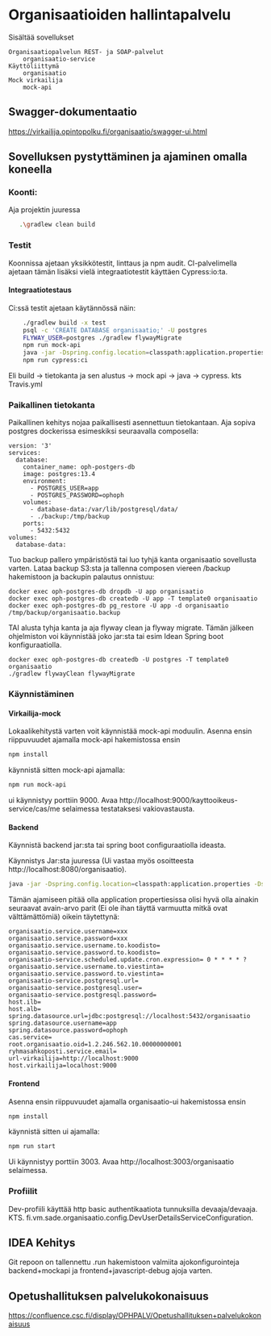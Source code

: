 # Organisaatioiden hallintapalvelu

Sisältää sovellukset

    Organisaatiopalvelun REST- ja SOAP-palvelut
        organisaatio-service
    Käyttöliittymä
        organisaatio
    Mock virkailija
        mock-api
 


## Swagger-dokumentaatio

https://virkailija.opintopolku.fi/organisaatio/swagger-ui.html


## Sovelluksen pystyttäminen ja ajaminen omalla koneella

### Koonti: 

Aja projektin juuressa

``` bash
   .\gradlew clean build
```

### Testit

Koonnissa ajetaan yksikkötestit, linttaus ja npm audit. CI-palvelimella ajetaan tämän lisäksi vielä integraatiotestit käyttäen Cypress:io:ta. 

#### Integraatiotestaus

Ci:ssä testit ajetaan käytännössä näin:
``` bash
    ./gradlew build -x test
    psql -c 'CREATE DATABASE organisaatio;' -U postgres
    FLYWAY_USER=postgres ./gradlew flywayMigrate
    npm run mock-api 
    java -jar -Dspring.config.location=classpath:application.properties -Dspring.profiles.active=dev ./organisaatio-service/build/libs/organisaatio-service.jar &
    npm run cypress:ci
```

Eli build -> tietokanta ja sen alustus -> mock api -> java -> cypress. kts Travis.yml

### Paikallinen tietokanta
Paikallinen kehitys nojaa paikallisesti asennettuun tietokantaan. Aja sopiva postgres dockerissa esimeskiksi seuraavalla composella:
```
version: '3'
services:
  database:
    container_name: oph-postgers-db
    image: postgres:13.4
    environment:
      - POSTGRES_USER=app
      - POSTGRES_PASSWORD=ophoph
    volumes:
      - database-data:/var/lib/postgresql/data/
      - ./backup:/tmp/backup
    ports:
      - 5432:5432
volumes:
  database-data:
```
Tuo backup pallero ympäristöstä tai luo tyhjä kanta organisaatio sovellusta varten. Lataa backup S3:sta ja tallenna composen viereen /backup hakemistoon ja backupin palautus onnistuu:

```
docker exec oph-postgres-db dropdb -U app organisaatio
docker exec oph-postgres-db createdb -U app -T template0 organisaatio
docker exec oph-postgres-db pg_restore -U app -d organisaatio /tmp/backup/organisaatio.backup
```

TAI alusta tyhja kanta ja aja flyway clean ja flyway migrate. Tämän jälkeen ohjelmiston voi käynnistää joko jar:sta tai esim Idean Spring boot konfiguraatiolla.

```
docker exec oph-postgres-db createdb -U postgres -T template0 organisaatio
./gradlew flywayClean flywayMigrate

```


### Käynnistäminen
#### Virkailija-mock
Lokaalikehitystä varten voit käynnistää mock-api moduulin.
Asenna ensin riippuvuudet ajamalla mock-api hakemistossa ensin
``` bash
npm install
```
käynnistä sitten mock-api ajamalla:
``` bash
npm run mock-api
```
ui käynnistyy porttiin 9000. Avaa http://localhost:9000/kayttooikeus-service/cas/me selaimessa testataksesi vakiovastausta.
#### Backend
Käynnistä backend jar:sta tai spring boot configuraatiolla ideasta.

Käynnistys Jar:sta juuressa (Ui vastaa myös osoitteesta http://localhost:8080/organisaatio).
``` bash
java -jar -Dspring.config.location=classpath:application.properties -Dspring.profiles.active=dev ./organisaatio-service/build/libs/organisaatio-service.jar 
```
Tämän ajamiseen pitää olla application propertiesissa olisi hyvä olla ainakin seuraavat avain-arvo parit (Ei ole ihan täyttä varmuutta mitkä ovat välttämättömiä) oikein täytettynä:
```
organisaatio.service.username=xxx
organisaatio.service.password=xxx
organisaatio.service.username.to.koodisto=
organisaatio.service.password.to.koodisto=
organisaatio-service.scheduled.update.cron.expression= 0 * * * * ?
organisaatio.service.username.to.viestinta=
organisaatio.service.password.to.viestinta=
organisaatio-service.postgresql.url=
organisaatio-service.postgresql.user=
organisaatio-service.postgresql.password=
host.ilb=
host.alb=
spring.datasource.url=jdbc:postgresql://localhost:5432/organisaatio
spring.datasource.username=app
spring.datasource.password=ophoph
cas.service=
root.organisaatio.oid=1.2.246.562.10.00000000001
ryhmasahkoposti.service.email=
url-virkailija=http://localhost:9000
host.virkailija=localhost:9000
```

#### Frontend
Asenna ensin riippuvuudet ajamalla organisaatio-ui hakemistossa ensin
``` bash
npm install
```
käynnistä sitten ui ajamalla:
``` bash
npm run start
```
Ui käynnistyy porttiin 3003. Avaa http://localhost:3003/organisaatio selaimessa.
### Profiilit
Dev-profiili käyttää http basic authentikaatiota tunnuksilla devaaja/devaaja. KTS. fi.vm.sade.organisaatio.config.DevUserDetailsServiceConfiguration.

## IDEA Kehitys
Git repoon on tallennettu .run hakemistoon valmiita ajokonfigurointeja backend+mockapi ja frontend+javascript-debug ajoja varten.
       
## Opetushallituksen palvelukokonaisuus
https://confluence.csc.fi/display/OPHPALV/Opetushallituksen+palvelukokonaisuus
